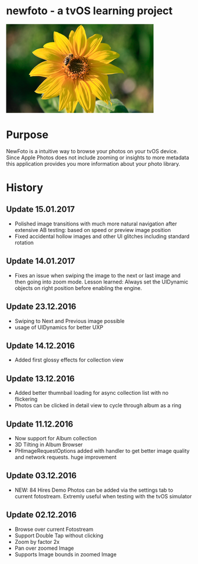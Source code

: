 # newfoto - a tvOS learning project

![newfoto icon](https://raw.githubusercontent.com/rawshooter/newfoto/master/newfoto/icons/AppleTV-Icon-App-Small-400x240.png)


# Purpose
NewFoto is a intuitive way to browse your photos on your tvOS device. Since Apple Photos does not include zooming or insights to more metadata this application provides you more information about your photo library.

# History

## Update 15.01.2017
* Polished image transitions with much more natural navigation after extensive AB testing: based on speed or preview image position
* Fixed accidental hollow images and other UI glitches including standard rotation

## Update 14.01.2017
* Fixes an issue when swiping the image to the next or last image and then going into zoom mode. Lesson learned: Always set the UIDynamic objects on right position before enabling the engine. 

## Update 23.12.2016
* Swiping to Next and Previous image possible
* usage of UIDynamics for better UXP

## Update 14.12.2016
* Added first glossy effects for collection view


## Update 13.12.2016
* Added better thumnbail loading for async collection list with no flickering
* Photos can be clicked in detail view to cycle through album as a ring 

## Update 11.12.2016
* Now support for Album collection
* 3D Tilting in Album Browser
* PHImageRequestOptions added with handler to get better image quality and network requests. huge improvement

## Update 03.12.2016

* NEW: 84 Hires Demo Photos can be added via the settings tab to current fotostream. Extremly useful when testing with the tvOS simulator

## Update 02.12.2016


* Browse over current Fotostream
* Support Double Tap without clicking
* Zoom by factor 2x
* Pan over zoomed Image
* Supports Image bounds in zoomed Image


